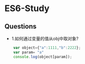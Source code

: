 # ES6-Study

## Questions

- 1.如何通过变量的值从obj中取对象?

```js
    var object={"a":1111,"b":2222};
    var param= "a"
    console.log(object[param]);
```
